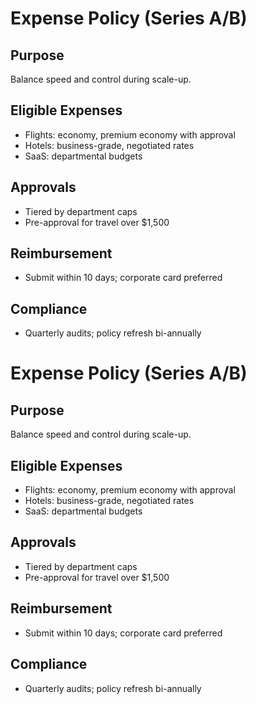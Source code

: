 # Expense Policy (Series A/B)

## Purpose
Balance speed and control during scale-up.

## Eligible Expenses
- Flights: economy, premium economy with approval
- Hotels: business-grade, negotiated rates
- SaaS: departmental budgets

## Approvals
- Tiered by department caps
- Pre-approval for travel over $1,500

## Reimbursement
- Submit within 10 days; corporate card preferred

## Compliance
- Quarterly audits; policy refresh bi-annually

# Expense Policy (Series A/B)

## Purpose
Balance speed and control during scale-up.

## Eligible Expenses
- Flights: economy, premium economy with approval
- Hotels: business-grade, negotiated rates
- SaaS: departmental budgets

## Approvals
- Tiered by department caps
- Pre-approval for travel over $1,500

## Reimbursement
- Submit within 10 days; corporate card preferred

## Compliance
- Quarterly audits; policy refresh bi-annually

